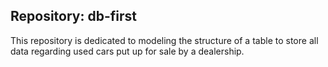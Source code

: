 ## Repository: db-first

This repository is dedicated to modeling the structure of a table to store all data regarding used cars put up for sale by a dealership.

